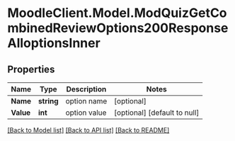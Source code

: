 # MoodleClient.Model.ModQuizGetCombinedReviewOptions200ResponseAlloptionsInner

## Properties

Name | Type | Description | Notes
------------ | ------------- | ------------- | -------------
**Name** | **string** | option name | [optional] 
**Value** | **int** | option value | [optional] [default to null]

[[Back to Model list]](../README.md#documentation-for-models) [[Back to API list]](../README.md#documentation-for-api-endpoints) [[Back to README]](../README.md)

